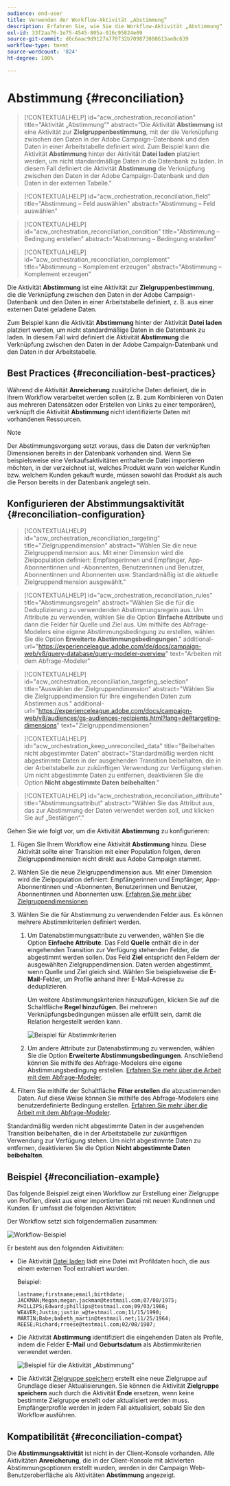 ```yaml
---
audience: end-user
title: Verwenden der Workflow-Aktivität „Abstimmung“
description: Erfahren Sie, wie Sie die Workflow-Aktivität „Abstimmung“ verwenden
exl-id: 33f2aa76-1e75-4545-805a-016c95824e09
source-git-commit: d6c6aac9d9127a770732b709873008613ae8c639
workflow-type: tm+mt
source-wordcount: '824'
ht-degree: 100%

---
```


# Abstimmung {#reconciliation}

>[!CONTEXTUALHELP]
>id="acw_orchestration_reconciliation"
>title="Aktivität „Abstimmung“"
>abstract="Die Aktivität **Abstimmung** ist eine Aktivität zur **Zielgruppenbestimmung**, mit der die Verknüpfung zwischen den Daten in der Adobe Campaign-Datenbank und den Daten in einer Arbeitstabelle definiert wird. Zum Beispiel kann die Aktivität **Abstimmung** hinter der Aktivität **Datei laden** platziert werden, um nicht standardmäßige Daten in die Datenbank zu laden. In diesem Fall definiert die Aktivität **Abstimmung** die Verknüpfung zwischen den Daten in der Adobe Campaign-Datenbank und den Daten in der externen Tabelle."

>[!CONTEXTUALHELP]
>id="acw_orchestration_reconciliation_field"
>title="Abstimmung – Feld auswählen"
>abstract="Abstimmung – Feld auswählen"

>[!CONTEXTUALHELP]
>id="acw_orchestration_reconciliation_condition"
>title="Abstimmung – Bedingung erstellen"
>abstract="Abstimmung – Bedingung erstellen"

>[!CONTEXTUALHELP]
>id="acw_orchestration_reconciliation_complement"
>title="Abstimmung – Komplement erzeugen"
>abstract="Abstimmung – Komplement erzeugen"

Die Aktivität **Abstimmung** ist eine Aktivität zur **Zielgruppenbestimmung**, die die Verknüpfung zwischen den Daten in der Adobe Campaign-Datenbank und den Daten in einer Arbeitstabelle definiert, z. B. aus einer externen Datei geladene Daten. 

Zum Beispiel kann die Aktivität **Abstimmung** hinter der Aktivität **Datei laden** platziert werden, um nicht standardmäßige Daten in die Datenbank zu laden. In diesem Fall wird definiert die Aktivität **Abstimmung** die Verknüpfung zwischen den Daten in der Adobe Campaign-Datenbank und den Daten in der Arbeitstabelle.

## Best Practices {#reconciliation-best-practices}

Während die Aktivität **Anreicherung** zusätzliche Daten definiert, die in Ihrem Workflow verarbeitet werden sollen (z. B. zum Kombinieren von Daten aus mehreren Datensätzen oder Erstellen von Links zu einer temporären), verknüpft die Aktivität **Abstimmung** nicht identifizierte Daten mit vorhandenen Ressourcen.

>[!NOTE]
>Der Abstimmungsvorgang setzt voraus, dass die Daten der verknüpften Dimensionen bereits in der Datenbank vorhanden sind. Wenn Sie beispielsweise eine Verkaufsaktivitäten enthaltende Datei importieren möchten, in der verzeichnet ist, welches Produkt wann von welcher Kundin bzw. welchem Kunden gekauft wurde, müssen sowohl das Produkt als auch die Person bereits in der Datenbank angelegt sein.

## Konfigurieren der Abstimmungsaktivität {#reconciliation-configuration}

>[!CONTEXTUALHELP]
>id="acw_orchestration_reconciliation_targeting"
>title="Zielgruppendimension"
>abstract="Wählen Sie die neue Zielgruppendimension aus. Mit einer Dimension wird die Zielpopulation definiert: Empfängerinnen und Empfänger, App-Abonnentinnen und -Abonnenten, Benutzerinnen und Benutzer, Abonnentinnen und Abonnenten usw. Standardmäßig ist die aktuelle Zielgruppendimension ausgewählt."

>[!CONTEXTUALHELP]
>id="acw_orchestration_reconciliation_rules"
>title="Abstimmungsregeln"
>abstract="Wählen Sie die für die Deduplizierung zu verwendenden Abstimmungsregeln aus. Um Attribute zu verwenden, wählen Sie die Option **Einfache Attribute** und dann die Felder für Quelle und Ziel aus. Um mithilfe des Abfrage-Modelers eine eigene Abstimmungsbedingung zu erstellen, wählen Sie die Option **Erweiterte Abstimmungsbedingungen**."
>additional-url="https://experienceleague.adobe.com/de/docs/campaign-web/v8/query-database/query-modeler-overview" text="Arbeiten mit dem Abfrage-Modeler"

>[!CONTEXTUALHELP]
>id="acw_orchestration_reconciliation_targeting_selection"
>title="Auswählen der Zielgruppendimension"
>abstract="Wählen Sie die Zielgruppendimension für Ihre eingehenden Daten zum Abstimmen aus."
>additional-url="https://experienceleague.adobe.com/docs/campaign-web/v8/audiences/gs-audiences-recipients.html?lang=de#targeting-dimensions" text="Zielgruppendimensionen"

>[!CONTEXTUALHELP]
>id="acw_orchestration_keep_unreconciled_data"
>title="Beibehalten nicht abgestimmter Daten"
>abstract="Standardmäßig werden nicht abgestimmte Daten in der ausgehenden Transition beibehalten, die in der Arbeitstabelle zur zukünftigen Verwendung zur Verfügung stehen. Um nicht abgestimmte Daten zu entfernen, deaktivieren Sie die Option **Nicht abgestimmte Daten beibehalten**."

>[!CONTEXTUALHELP]
>id="acw_orchestration_reconciliation_attribute"
>title="Abstimmungsattribut"
>abstract="Wählen Sie das Attribut aus, das zur Abstimmung der Daten verwendet werden soll, und klicken Sie auf „Bestätigen“."

Gehen Sie wie folgt vor, um die Aktivität **Abstimmung** zu konfigurieren:

1. Fügen Sie Ihrem Workflow eine Aktivität **Abstimmung** hinzu. Diese Aktivität sollte einer Transition mit einer Population folgen, deren Zielgruppendimension nicht direkt aus Adobe Campaign stammt.

1. Wählen Sie die neue Zielgruppendimension aus. Mit einer Dimension wird die Zielpopulation definiert: Empfängerinnen und Empfänger, App-Abonnentinnen und -Abonnenten, Benutzerinnen und Benutzer, Abonnentinnen und Abonnenten usw. [Erfahren Sie mehr über Zielgruppendimensionen](../../audience/about-recipients.md#targeting-dimensions)

1. Wählen Sie die für Abstimmung zu verwendenden Felder aus. Es können mehrere Abstimmkriterien definiert werden.

   1. Um Datenabstimmungsattribute zu verwenden, wählen Sie die Option **Einfache Attribute**. Das Feld **Quelle** enthält die in der eingehenden Transition zur Verfügung stehenden Felder, die abgestimmt werden sollen. Das Feld **Ziel** entspricht den Feldern der ausgewählten Zielgruppendimension. Daten werden abgestimmt, wenn Quelle und Ziel gleich sind. Wählen Sie beispielsweise die **E-Mail**-Felder, um Profile anhand ihrer E-Mail-Adresse zu deduplizieren.

      Um weitere Abstimmungskriterien hinzuzufügen, klicken Sie auf die Schaltfläche **Regel hinzufügen**. Bei mehreren Verknüpfungsbedingungen müssen alle erfüllt sein, damit die Relation hergestellt werden kann.

      ![Beispiel für Abstimmkriterien](../assets/workflow-reconciliation-criteria.png)

   1. Um andere Attribute zur Datenabstimmung zu verwenden, wählen Sie die Option **Erweiterte Abstimmungsbedingungen**. Anschließend können Sie mithilfe des Abfrage-Modelers eine eigene Abstimmungsbedingung erstellen. [Erfahren Sie mehr über die Arbeit mit dem Abfrage-Modeler](../../query/query-modeler-overview.md).

1. Filtern Sie mithilfe der Schaltfläche **Filter erstellen** die abzustimmenden Daten. Auf diese Weise können Sie mithilfe des Abfrage-Modelers eine benutzerdefinierte Bedingung erstellen. [Erfahren Sie mehr über die Arbeit mit dem Abfrage-Modeler](../../query/query-modeler-overview.md).

Standardmäßig werden nicht abgestimmte Daten in der ausgehenden Transition beibehalten, die in der Arbeitstabelle zur zukünftigen Verwendung zur Verfügung stehen. Um nicht abgestimmte Daten zu entfernen, deaktivieren Sie die Option **Nicht abgestimmte Daten beibehalten**.

## Beispiel {#reconciliation-example}

Das folgende Beispiel zeigt einen Workflow zur Erstellung einer Zielgruppe von Profilen,  direkt aus einer importierten Datei mit neuen Kundinnen und Kunden. Er umfasst die folgenden Aktivitäten:

Der Workflow setzt sich folgendermaßen zusammen:

![Workflow-Beispiel](../assets/workflow-reconciliation-sample-1.0.png)

Er besteht aus den folgenden Aktivitäten:

* Die Aktivität [Datei laden](load-file.md) lädt eine Datei mit Profildaten hoch, die aus einem externen Tool extrahiert wurden.

  Beispiel:

  ```
  lastname;firstname;email;birthdate;
  JACKMAN;Megan;megan.jackman@testmail.com;07/08/1975;
  PHILLIPS;Edward;phillips@testmail.com;09/03/1986;
  WEAVER;Justin;justin_w@testmail.com;11/15/1990;
  MARTIN;Babe;babeth_martin@testmail.net;11/25/1964;
  REESE;Richard;rreese@testmail.com;02/08/1987;
  ```

* Die Aktivität **Abstimmung** identifiziert die eingehenden Daten als Profile, indem die Felder **E-Mail** und **Geburtsdatum** als Abstimmkriterien verwendet werden.

  ![Beispiel für die Aktivität „Abstimmung“](../assets/workflow-reconciliation-sample-1.1.png)

* Die Aktivität [Zielgruppe speichern](save-audience.md) erstellt eine neue Zielgruppe auf Grundlage dieser Aktualisierungen. Sie können die Aktivität **Zielgruppe speichern** auch durch die Aktivität **Ende** ersetzen, wenn keine bestimmte Zielgruppe erstellt oder aktualisiert werden muss. Empfängerprofile werden in jedem Fall aktualisiert, sobald Sie den Workflow ausführen.

## Kompatibilität {#reconciliation-compat}

Die **Abstimmungsaktivität** ist nicht in der Client-Konsole vorhanden. Alle Aktivitäten **Anreicherung**, die in der Client-Konsole mit aktivierten Abstimmungsoptionen erstellt wurden, werden in der Campaign Web-Benutzeroberfläche als Aktivitäten **Abstimmung** angezeigt.